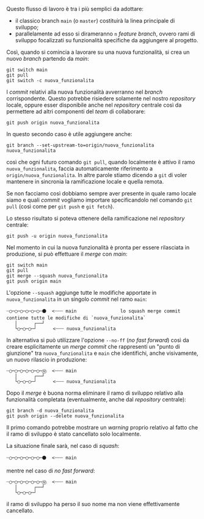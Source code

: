 Questo flusso di lavoro è tra i più semplici da adottare:
- il classico branch `main` (o `master`) costituirà la linea principale di sviluppo;
- parallelamente ad esso si dirameranno `n` *feature branch*, ovvero rami di sviluppo focalizzati su funzionalità specifiche da aggiungere al progetto.

Così, quando si comincia a lavorare su una nuova funzionalità, si crea un nuovo *branch* partendo da *main*:
```shell
git switch main
git pull
git switch -c nuova_funzionalita
```

I *commit* relativi alla nuova funzionalità avverranno nel *branch* corrispondente. Questo potrebbe risiedere solamente nel nostro *repository* locale, oppure esser disponibile anche nel *repository* centrale così da permettere ad altri componenti del *team* di collaborare:

```shell
git push origin nuova_funzionalita
```

In questo secondo caso è utile aggiungere anche:

```shell
git branch --set-upstream-to=origin/nuova_funzionalita nuova_funzionalita
```

così che ogni futuro comando `git pull`, quando localmente è attivo il ramo `nuova_funzionalita`, faccia automaticamente riferimento a `origin/nuova_funzionalita`. In altre parole stiamo dicendo a `git` di voler mantenere in sincronia la ramificazione locale e quella remota.

Se non facciamo così dobbiamo sempre aver presente in quale ramo locale siamo e quali *commit* vogliamo importare specificandolo nel comando `git pull` (così come per `git push` e `git fetch`).

Lo stesso risultato si poteva ottenere della ramificazione nel *repository* centrale:

```shell
git push -u origin nuova_funzionalita
```

Nel momento in cui la nuova funzionalità è pronta per essere rilasciata in produzione, si può effettuare il *merge* con *main*:

```shell
git switch main
git pull
git merge --squash nuova_funzionalita
git push origin main
```

L'opzione `--squash` aggiunge tutte le modifiche apportate in `nuova_funzionalita` in un singolo *commit* nel ramo `main`:

```
┈◯─◯─◯─◯─◯─◯─⚫  <┄┄┄ main                lo squash merge commit contiene tutte le modifiche di `nuova_funzionalita`
   │      ┌──┘   
   └◯─◯─◯─┘      <┄┄┄ nuova_funzionalita
```

In alternativa si può utilizzare l'opzione `--no-ff` (*no fast forward*) così da creare esplicitamente un *merge commit* che rappresenti un "punto di giunzione" tra `nuova_funzionalita` e `main` che identifichi, anche visivamente, un nuovo rilascio in produzione:

```
┈◯─◯─◯─◯─◯─◯─Ⓜ  <┄┄┄ main
   │      ┌──┘   
   └◯─◯─◯─┘      <┄┄┄ nuova_funzionalita
```

Dopo il *merge* è buona norma eliminare il ramo di sviluppo relativo alla funzionalità completata (eventualmente, anche dal *repository* centrale):

```shell
git branch -d nuova_funzionalita
git push origin --delete nuova_funzionalita
```

Il primo comando potrebbe mostrare un *warning* proprio relativo al fatto che il ramo di sviluppo è stato cancellato solo localmente.

La situazione finale sarà, nel caso di *squash*:

```
┈◯─◯─◯─◯─◯─◯─⚫  <┄┄┄ main
```

mentre nel caso di *no fast forward*:

```
┈◯─◯─◯─◯─◯─◯─Ⓜ  <┄┄┄ main
   │      ┌──┘   
   └◯─◯─◯─┘         
```

il ramo di sviluppo ha perso il suo nome ma non viene effettivamente cancellato.

